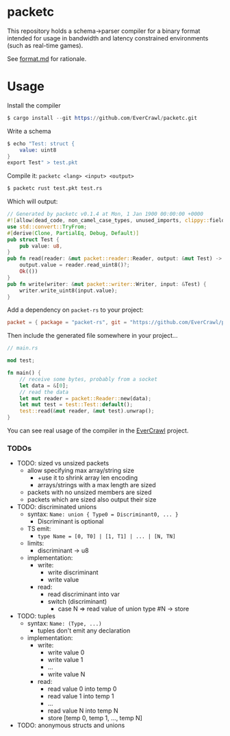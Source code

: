 # packetc

This repository holds a schema->parser compiler for a binary format intended for usage in bandwidth and latency constrained environments (such as real-time games).

See [format.md](format.md) for rationale.

# Usage

Install the compiler

```s
$ cargo install --git https://github.com/EverCrawl/packetc.git
```

Write a schema

```s
$ echo "Test: struct {
    value: uint8
}
export Test" > test.pkt
```

Compile it: `packetc <lang> <input> <output>`

```s
$ packetc rust test.pkt test.rs
```

Which will output:

```rust
// Generated by packetc v0.1.4 at Mon, 1 Jan 1900 00:00:00 +0000
#![allow(dead_code, non_camel_case_types, unused_imports, clippy::field_reassign_with_default)]
use std::convert::TryFrom;
#[derive(Clone, PartialEq, Debug, Default)]
pub struct Test {
    pub value: u8,
}
pub fn read(reader: &mut packet::reader::Reader, output: &mut Test) -> Result<(), packet::Error> {
    output.value = reader.read_uint8()?;
    Ok(())
}
pub fn write(writer: &mut packet::writer::Writer, input: &Test) {
    writer.write_uint8(input.value);
}
```

Add a dependency on `packet-rs` to your project:

```toml
packet = { package = "packet-rs", git = "https://github.com/EverCrawl/packet-rs.git" }
```

Then include the generated file somewhere in your project...

```rust
// main.rs

mod test;

fn main() {
    // receive some bytes, probably from a socket
    let data = &[0];
    // read the data
    let mut reader = packet::Reader::new(data);
    let mut test = test::Test::default();
    test::read(&mut reader, &mut test).unwrap();
}
```

You can see real usage of the compiler in the [EverCrawl](https://github.com/EverCrawl) project.

### TODOs

- TODO: sized vs unsized packets
  - allow specifying max array/string size
    - +use it to shrink array len encoding
    - arrays/strings with a max length are sized
  - packets with no unsized members are sized
  - packets which are sized also output their size
- TODO: discriminated unions
  - syntax: `Name: union { Type0 = Discriminant0, ... }`
    - Discriminant is optional
  - TS emit:
    - `type Name = [0, T0] | [1, T1] | ... | [N, TN]`
  - limits:
    - discriminant -> u8
  - implementation:
    - write:
      - write discriminant
      - write value
    - read:
      - read discriminant into var
      - switch (discriminant)
        - case N => read value of union type #N -> store
- TODO: tuples
  - syntax: `Name: (Type, ...)`
    - tuples don't emit any declaration
  - implementation:
    - write:
      - write value 0
      - write value 1
      - ...
      - write value N
    - read:
      - read value 0 into temp 0
      - read value 1 into temp 1
      - ...
      - read value N into temp N
      - store [temp 0, temp 1, ..., temp N]
- TODO: anonymous structs and unions
